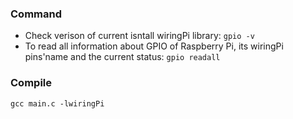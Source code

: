 ### Command

* Check verison of current isntall wiringPi library: ``gpio -v``
* To read all information about GPIO of Raspberry Pi, its wiringPi pins'name and the current status: ``gpio readall``

### Compile

``gcc main.c -lwiringPi``
